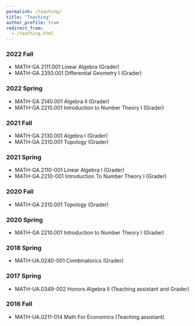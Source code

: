```yaml
---
permalink: /teaching/
title: "Teaching"
author_profile: true
redirect_from: 
  - /teaching.html
---
```

### 2022 Fall
* MATH-GA 2111.001 Linear Algebra (Grader)
* MATH-GA 2350.001 Differential Geometry I (Grader)
### 2022 Spring
* MATH-GA 2140.001 Algebra II (Grader)
* MATH-GA 2210.001 Introduction to Number Theory I (Grader)
### 2021 Fall
* MATH-GA 2130.001 Algebra I (Grader)
* MATH-GA 2310.001 Topology (Grader)
### 2021 Spring
* MATH-GA.2110-001 Linear Algebra I (Grader)
* MATH-GA.2210-001 Introduction To Number Theory I (Grader)
### 2020 Fall
* MATH-GA 2310.001 Topology (Grader)
### 2020 Spring
* MATH-GA 2210.001 Introduction to Number Theory I (Grader)
### 2018 Spring
* MATH-UA.0240-001 Combinatorics (Grader)
### 2017 Spring
* MATH-UA.0349-002 Honors Algebra II (Teaching assistant and Grader)
### 2016 Fall
* MATH-UA.0211-014 Math For Economics (Teaching assistant)
